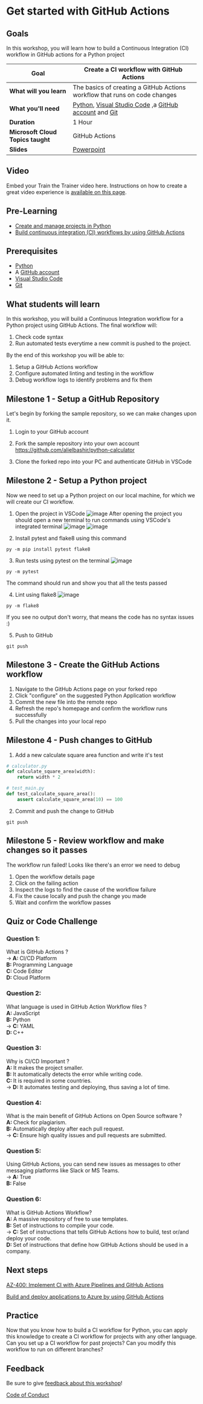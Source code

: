 # Get started with GitHub Actions

## Goals

In this workshop, you will learn how to build a Continuous Integration (CI) workflow in GitHub actions for a Python project

| **Goal**                      | Create a CI workflow with GitHub Actions                                    |
| ----------------------------- | --------------------------------------------------------------------- |
| **What will you learn**       | The basics of creating a GitHub Actions workflow that runs on code changes|
| **What you'll need**          | [Python](https://www.python.org/downloads/), [Visual Studio Code](https://code.visualstudio.com/download) ,a [GitHub account](https://github.com/signup) and [Git](https://git-scm.com/download) |
| **Duration**                  | 1 Hour |
| **Microsoft Cloud Topics taught**                 | GitHub Actions |
| **Slides** | [Powerpoint](slides.pptx) 
                         
## Video

Embed your Train the Trainer video here. Instructions on how to create a great video experience is [available on this page](../video-guidance.md).

## Pre-Learning
- [Create and manage projects in Python](https://docs.microsoft.com/en-us/learn/modules/python-create-manage-projects/)
- [Build continuous integration (CI) workflows by using GitHub Actions](https://docs.microsoft.com/en-us/learn/modules/github-actions-ci/)

## Prerequisites

- [Python](https://www.python.org/downloads/)
- A [GitHub account](https://github.com/signup)
- [Visual Studio Code](https://code.visualstudio.com/download)
- [Git](https://git-scm.com/download)

## What students will learn

In this workshop, you will build a Continuous Integration workflow for a Python project using GitHub Actions. The final workflow will:

1. Check code syntax
2. Run automated tests
everytime a new commit is pushed to the project.

By the end of this workshop you will be able to:
1. Setup a GitHub Actions workflow
2. Configure automated linting and testing in the workflow
3. Debug workflow logs to identify problems and fix them

## Milestone 1 - Setup a GitHub Repository

Let's begin by forking the sample repository, so we can make changes upon it.

1. Login to your GitHub account

2. Fork the sample repository into your own account https://github.com/alielbashir/python-calculator

3. Clone the forked repo into your PC and authenticate GitHub in VSCode



## Milestone 2 - Setup a Python project

Now we need to set up a Python project on our local machine, for which we will create our CI workflow.

1. Open the project in VSCode
![image](https://user-images.githubusercontent.com/53450844/168304812-15adfdb3-910f-4f66-bace-1e6e18ae5641.png)
After opening the project you should open a new terminal to run commands using VSCode's integrated terminal
![image](https://user-images.githubusercontent.com/53450844/168305239-9c7084cf-2c15-42d5-b55b-7099eaea5eba.png)
![image](https://user-images.githubusercontent.com/53450844/168305326-2ec5af48-7426-453d-9a80-f0734fa4248d.png)

2. Install pytest and flake8 using this command
```
py -m pip install pytest flake8
```
3. Run tests using pytest on the terminal
![image](https://user-images.githubusercontent.com/53450844/168305834-14728299-046c-4e81-8ee9-89d456c9b4ea.png)
```
py -m pytest
```
The command should run and show you that all the tests passed

4. Lint using flake8
![image](https://user-images.githubusercontent.com/53450844/168306766-687b6f8a-f31a-436b-853a-c767f476ded4.png)
```
py -m flake8
```
If you see no output don't worry, that means the code has no syntax issues :)

5. Push to GitHub
```
git push
```

## Milestone 3 - Create the GitHub Actions workflow

1. Navigate to the GitHub Actions page on your forked repo
2. Click "configure" on the suggested Python Application workflow
3. Commit the new file into the remote repo
4. Refresh the repo's homepage and confirm the workflow runs successfully
5. Pull the changes into your local repo


## Milestone 4 - Push changes to GitHub

1. Add a new calculate square area function and write it's test
```py
# calculator.py
def calculate_square_area(width):
    return width * 2 
```
```py
# test_main.py
def test_calculate_square_area():
    assert calculate_square_area(10) == 100
```

2. Commit and push the change to GitHub
```
git push
```


## Milestone 5 - Review workflow and make changes so it passes

The workflow run failed! Looks like there's an error we need to debug

1. Open the workflow details page
2. Click on the failing action
3. Inspect the logs to find the cause of the workflow failure
4. Fix the cause locally and push the change you made
5. Wait and confirm the workflow passes


## Quiz or Code Challenge

### Question 1:

What is GitHub Actions ? <br>
-><b> A: </b> CI/CD Platform <br>
 <b> B: </b> Programming Language <br>
 <b> C: </b> Code Editor <br>
 <b> D: </b> Cloud Platform  <br> 

### Question 2:

What language is used in GitHub Action Workflow files ? <br>
 <b> A: </b> JavaScript <br>
 <b> B: </b> Python <br>
 -> <b> C: </b> YAML <br>
 <b> D: </b> C++  <br>

### Question 3:

Why is CI/CD Important ? <br>
 <b> A: </b> It makes the project smaller. <br>
 <b> B: </b> It automatically detects the error while writing code. <br>
 <b> C: </b> It is required in some countries. <br>
 -> <b> D: </b> It automates testing and deploying, thus saving a lot of time. <br> 


### Question 4:

What is the main benefit of GitHub Actions on Open Source software ? <br>
 <b> A: </b> Check for plagiarism. <br>
 <b> B: </b> Automatically deploy after each pull request. <br>
 -> <b> C: </b> Ensure high quality issues and pull requests are submitted. <br>   

### Question 5:

Using GitHub Actions, you can send new issues as messages to other messaging platforms like Slack or MS Teams. <br>
-><b> A: </b> True <br>
 <b> B: </b> False  <br>
 
### Question 6:

What is GitHub Actions Workflow? <br>
<b> A: </b> A massive repository of free to use templates. <br>
 <b> B: </b> Set of instructions to compile your code. <br>
-> <b> C: </b> Set of instructions that tells GitHub Actions how to build, test or/and deploy your code. <br> 
 <b> D: </b> Set of instructions that define how GitHub Actions should be used in a company. <br>
 
## Next steps


[AZ-400: Implement CI with Azure Pipelines and GitHub Actions](https://docs.microsoft.com/en-us/learn/paths/az-400-implement-ci-azure-pipelines-github-actions/)

[Build and deploy applications to Azure by using GitHub Actions](https://docs.microsoft.com/en-us/learn/modules/github-actions-cd/)

## Practice

Now that you know how to build a CI workflow for Python, you can apply this knowledge to create a CI workflow for projects with any other language. Can you set up a CI workflow for past projects? Can you modify this workflow to run on different branches? 

## Feedback

Be sure to give [feedback about this workshop](https://forms.office.com/r/MdhJWMZthR)!

[Code of Conduct](../CODE_OF_CONDUCT.md)

